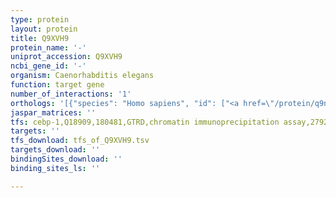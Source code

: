 ```yaml
---
type: protein
layout: protein
title: Q9XVH9
protein_name: '-'
uniprot_accession: Q9XVH9
ncbi_gene_id: '-'
organism: Caenorhabditis elegans
function: target gene
number_of_interactions: '1'
orthologs: '[{"species": "Homo sapiens", "id": ["<a href=\"/protein/q9nz63\">Q9NZ63</a>"]}, {"species": "Mus musculus", "id": ["<a href=\"/protein/q3tqi7\">Q3TQI7</a>"]}, {"species": "Rattus norvegicus", "id": ["<a href=\"/protein/a0a096mjx5\">A0A096MJX5</a>"]}, {"species": "Drosophila melanogaster", "id": ["<a href=\"/protein/q9w0a9\">Q9W0A9</a>"]}, {"species": "Danio rerio", "id": ["<a href=\"/protein/q5xj46\">Q5XJ46</a>"]}]'
jaspar_matrices: ''
tfs: cebp-1,Q18909,180481,GTRD,chromatin immunoprecipitation assay,27924024%5Buid%5D,No
targets: ''
tfs_download: tfs_of_Q9XVH9.tsv
targets_download: ''
bindingSites_download: ''
binding_sites_ls: ''

---
```

